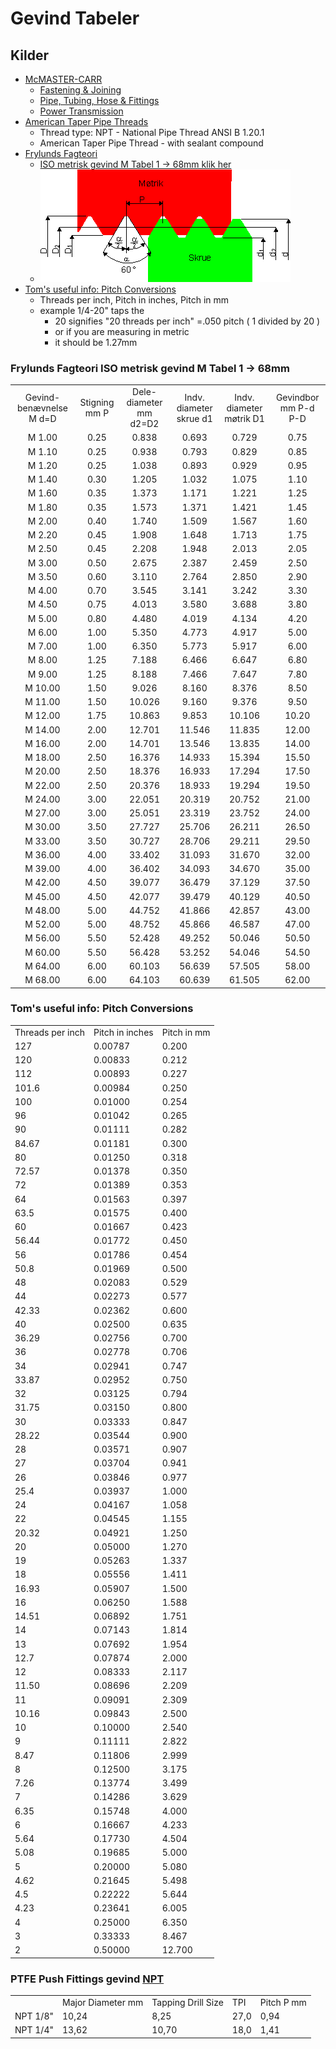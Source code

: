 # Gevind Tabeler

## Kilder

* [McMASTER-CARR](https://www.mcmaster.com/)
  * [Fastening & Joining](https://www.mcmaster.com/products/fastening-joining/)
  * [Pipe, Tubing, Hose & Fittings](https://www.mcmaster.com/products/pipe-tubing-hose-fittings/)
  * [Power Transmission](https://www.mcmaster.com/products/power-transmission/)
* [American Taper Pipe Threads](https://www.gewindebohrer.de/en/service/technische-daten/thread-type-npt)
  * Thread type: NPT - National Pipe Thread ANSI B 1.20.1
  * American Taper Pipe Thread - with sealant compound
* [Frylunds Fagteori](https://www.fagteori.dk/)
  * [ISO metrisk gevind M Tabel 1 -> 68mm klik her](https://www.fagteori.dk/maaling2/gevind-tabel-iso-metrisk.html)
  * ![gevind-profil2.png](./Images/gevind-profil2.png)
* [Tom's useful info: Pitch Conversions](https://www.newmantools.com/tech/pitchconversions.htm)
  * Threads per inch, Pitch in inches, Pitch in mm
  * example 1/4-20" taps the 
    * 20 signifies "20 threads per inch" =.050 pitch ( 1 divided by 20 )
    * or if you are measuring in metric
    * it should be 1.27mm

### Frylunds Fagteori ISO metrisk gevind M Tabel 1 -> 68mm

|||||||
|:---:|:---:|:---:|:---:|:---:|:---:|
|Gevind-benævnelse M d=D|Stigning mm P|Dele-diameter mm d2=D2|Indv. diameter skrue d1|Indv. diameter møtrik D1|Gevindbor mm P-d P-D|
|M 1.00|0.25|0.838|0.693|0.729|0.75|
|M 1.10|0.25|0.938|0.793|0.829|0.85|
|M 1.20|0.25|1.038|0.893|0.929|0.95|
|M 1.40|0.30|1.205|1.032|1.075|1.10|
|M 1.60|0.35|1.373|1.171|1.221|1.25|
|M 1.80|0.35|1.573|1.371|1.421|1.45|
|M 2.00|0.40|1.740|1.509|1.567|1.60|
|M 2.20|0.45|1.908|1.648|1.713|1.75|
|M 2.50|0.45|2.208|1.948|2.013|2.05|
|M 3.00|0.50|2.675|2.387|2.459|2.50|
|M 3.50|0.60|3.110|2.764|2.850|2.90|
|M 4.00|0.70|3.545|3.141|3.242|3.30|
|M 4.50|0.75|4.013|3.580|3.688|3.80|
|M 5.00|0.80|4.480|4.019|4.134|4.20|
|M 6.00|1.00|5.350|4.773|4.917|5.00|
|M 7.00|1.00|6.350|5.773|5.917|6.00|
|M 8.00|1.25|7.188|6.466|6.647|6.80|
|M 9.00|1.25|8.188|7.466|7.647|7.80|
|M 10.00|1.50|9.026|8.160|8.376|8.50|
|M 11.00|1.50|10.026|9.160|9.376|9.50|
|M 12.00|1.75|10.863|9.853|10.106|10.20|
|M 14.00|2.00|12.701|11.546|11.835|12.00|
|M 16.00|2.00|14.701|13.546|13.835|14.00|
|M 18.00|2.50|16.376|14.933|15.394|15.50|
|M 20.00|2.50|18.376|16.933|17.294|17.50|
|M 22.00|2.50|20.376|18.933|19.294|19.50|
|M 24.00|3.00|22.051|20.319|20.752|21.00|
|M 27.00|3.00|25.051|23.319|23.752|24.00|
|M 30.00|3.50|27.727|25.706|26.211|26.50|
|M 33.00|3.50|30.727|28.706|29.211|29.50|
|M 36.00|4.00|33.402|31.093|31.670|32.00|
|M 39.00|4.00|36.402|34.093|34.670|35.00|
|M 42.00|4.50|39.077|36.479|37.129|37.50|
|M 45.00|4.50|42.077|39.479|40.129|40.50|
|M 48.00|5.00|44.752|41.866|42.857|43.00|
|M 52.00|5.00|48.752|45.866|46.587|47.00|
|M 56.00|5.50|52.428|49.252|50.046|50.50|
|M 60.00|5.50|56.428|53.252|54.046|54.50|
|M 64.00|6.00|60.103|56.639|57.505|58.00|
|M 68.00|6.00|64.103|60.639|61.505|62.00|

### Tom's useful info: Pitch Conversions

||||
|:---|:---|:---|
|Threads per inch|Pitch in inches|Pitch in mm|
|127|0.00787|0.200|
|120|0.00833|0.212|
|112|0.00893|0.227|
|101.6|0.00984|0.250|
|100|0.01000|0.254|
|96|0.01042|0.265|
|90|0.01111|0.282|
|84.67|0.01181|0.300|
|80|0.01250|0.318|
|72.57|0.01378|0.350|
|72|0.01389|0.353|
|64|0.01563|0.397|
|63.5|0.01575|0.400|
|60|0.01667|0.423|
|56.44|0.01772|0.450|
|56|0.01786|0.454|
|50.8|0.01969|0.500|
|48|0.02083|0.529|
|44|0.02273|0.577|
|42.33|0.02362|0.600|
|40|0.02500|0.635|
|36.29|0.02756|0.700|
|36|0.02778|0.706|
|34|0.02941|0.747|
|33.87|0.02952|0.750|
|32|0.03125|0.794|
|31.75|0.03150|0.800|
|30|0.03333|0.847|
|28.22|0.03544|0.900|
|28|0.03571|0.907|
|27|0.03704|0.941|
|26|0.03846|0.977|
|25.4|0.03937|1.000|
|24|0.04167|1.058|
|22|0.04545|1.155|
|20.32|0.04921|1.250|
|20|0.05000|1.270|
|19|0.05263|1.337|
|18|0.05556|1.411|
|16.93|0.05907|1.500|
|16|0.06250|1.588|
|14.51|0.06892|1.751|
|14|0.07143|1.814|
|13|0.07692|1.954|
|12.7|0.07874|2.000|
|12|0.08333|2.117|
|11.50|0.08696|2.209|
|11|0.09091|2.309|
|10.16|0.09843|2.500|
|10|0.10000|2.540|
|9|0.11111|2.822|
|8.47|0.11806|2.999|
|8|0.12500|3.175|
|7.26|0.13774|3.499|
|7|0.14286|3.629|
|6.35|0.15748|4.000|
|6|0.16667|4.233|
|5.64|0.17730|4.504|
|5.08|0.19685|5.000|
|5|0.20000|5.080|
|4.62|0.21645|5.498|
|4.5|0.22222|5.644|
|4.23|0.23641|6.005|
|4|0.25000|6.350|
|3|0.33333|8.467|
|2|0.50000|12.700|

### PTFE Push Fittings gevind [NPT](https://www.gewindebohrer.de/en/service/technische-daten/thread-type-npt)

||||||
|:---|:---|:---|:---|:---|
|| Major Diameter mm|Tapping Drill Size|TPI|Pitch P mm|
|NPT 1/8"|10,24|8,25|27,0|0,94|
|NPT 1/4"|13,62|10,70|18,0|1,41|